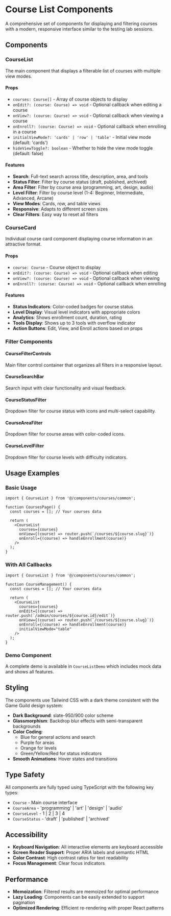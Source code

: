 # Course List Components

A comprehensive set of components for displaying and filtering courses with a modern, responsive interface similar to the testing lab sessions.

## Components

### CourseList

The main component that displays a filterable list of courses with multiple view modes.

#### Props

- `courses: Course[]` - Array of course objects to display
- `onEdit?: (course: Course) => void` - Optional callback when editing a course
- `onView?: (course: Course) => void` - Optional callback when viewing a course
- `onEnroll?: (course: Course) => void` - Optional callback when enrolling in a course
- `initialViewMode?: 'cards' | 'row' | 'table'` - Initial view mode (default: 'cards')
- `hideViewToggle?: boolean` - Whether to hide the view mode toggle (default: false)

#### Features

- **Search**: Full-text search across title, description, area, and tools
- **Status Filter**: Filter by course status (draft, published, archived)
- **Area Filter**: Filter by course area (programming, art, design, audio)
- **Level Filter**: Filter by course level (1-4: Beginner, Intermediate, Advanced, Arcane)
- **View Modes**: Cards, row, and table views
- **Responsive**: Adapts to different screen sizes
- **Clear Filters**: Easy way to reset all filters

### CourseCard

Individual course card component displaying course information in an attractive format.

#### Props

- `course: Course` - Course object to display
- `onEdit?: (course: Course) => void` - Optional callback when editing
- `onView?: (course: Course) => void` - Optional callback when viewing
- `onEnroll?: (course: Course) => void` - Optional callback when enrolling

#### Features

- **Status Indicators**: Color-coded badges for course status
- **Level Display**: Visual level indicators with appropriate colors
- **Analytics**: Shows enrollment count, duration, rating
- **Tools Display**: Shows up to 3 tools with overflow indicator
- **Action Buttons**: Edit, View, and Enroll actions based on props

### Filter Components

#### CourseFilterControls

Main filter control container that organizes all filters in a responsive layout.

#### CourseSearchBar

Search input with clear functionality and visual feedback.

#### CourseStatusFilter

Dropdown filter for course status with icons and multi-select capability.

#### CourseAreaFilter

Dropdown filter for course areas with color-coded icons.

#### CourseLevelFilter

Dropdown filter for course levels with difficulty indicators.

## Usage Examples

### Basic Usage

```tsx
import { CourseList } from '@/components/courses/common';

function CoursesPage() {
  const courses = []; // Your courses data

  return (
    <CourseList
      courses={courses}
      onView={(course) => router.push(`/courses/${course.slug}`)}
      onEnroll={(course) => handleEnrollment(course)}
    />
  );
}
```

### With All Callbacks

```tsx
import { CourseList } from '@/components/courses/common';

function CourseManagement() {
  const courses = []; // Your courses data

  return (
    <CourseList
      courses={courses}
      onEdit={(course) => router.push(`/admin/courses/${course.id}/edit`)}
      onView={(course) => router.push(`/courses/${course.slug}`)}
      onEnroll={(course) => handleEnrollment(course)}
      initialViewMode="table"
    />
  );
}
```

### Demo Component

A complete demo is available in `CourseListDemo` which includes mock data and shows all features.

## Styling

The components use Tailwind CSS with a dark theme consistent with the Game Guild design system:

- **Dark Background**: slate-950/900 color scheme
- **Glassmorphism**: Backdrop blur effects with semi-transparent backgrounds
- **Color Coding**: 
  - Blue for general actions and search
  - Purple for areas
  - Orange for levels
  - Green/Yellow/Red for status indicators
- **Smooth Animations**: Hover states and transitions

## Type Safety

All components are fully typed using TypeScript with the following key types:

- `Course` - Main course interface
- `CourseArea` - 'programming' | 'art' | 'design' | 'audio'
- `CourseLevel` - 1 | 2 | 3 | 4
- `CourseStatus` - 'draft' | 'published' | 'archived'

## Accessibility

- **Keyboard Navigation**: All interactive elements are keyboard accessible
- **Screen Reader Support**: Proper ARIA labels and semantic HTML
- **Color Contrast**: High contrast ratios for text readability
- **Focus Management**: Clear focus indicators

## Performance

- **Memoization**: Filtered results are memoized for optimal performance
- **Lazy Loading**: Components can be easily extended to support pagination
- **Optimized Rendering**: Efficient re-rendering with proper React patterns
